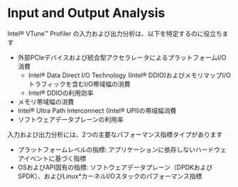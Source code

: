 # Input and Output Analysis
Intel® VTune™ Profiler の入力および出力分析は、以下を特定するのに役立ちます
- 外部PCIeデバイスおよび統合型アクセラレータによるプラットフォームI/O消費
  -  Intel® Data Direct I/O Technology (Intel® DDIO)およびメモリマップI/Oトラフィックを含むI/O帯域幅の消費
  -  Intel® DDIOの利用効率
-  メモリ帯域幅の消費
-  Intel® Ultra Path Interconnect (Intel® UPI)の帯域幅消費
-  ソフトウェアデータプレーンの利用率

入力および出力分析には、2つの主要なパフォーマンス指標タイプがあります
- プラットフォームレベルの指標: アプリケーションに依存しないハードウェアイベントに基づく指標
- OSおよびAPI固有の指標: ソフトウェアデータプレーン（DPDKおよびSPDK）、およびLinux*カーネルI/Oスタックのパフォーマンス指標
